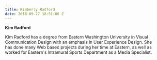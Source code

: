 ```yaml
---
title: Kimberly Radford
date: 2018-09-27 18:51:00 Z
---
```


**Kim Radford**

Kim Radford has a degree from Eastern Washington University in Visual Communication Design with an emphasis in User Experience Design. She has done many Web based projects during her time at Eastern, as well as worked for Eastern's Intramural Sports Department as a Media Specialist. 